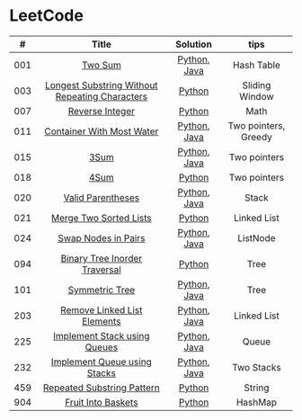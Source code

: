 # LeetCode
| #        | Title    |   Solution     |   tips     |
| :--------:   | :-----:   |  :------: |  :------: |
|   001      |   [Two Sum](https://leetcode.com/problems/two-sum/) |    [Python](./Python/001_twoSum.py), [Java](./Java/001_Two_Sum.java) |  Hash Table  |
|   003      |   [Longest Substring Without Repeating Characters](https://leetcode.com/problems/longest-substring-without-repeating-characters/) |    [Python](./Python/003_Longest_Substring_Without_Repeating_Characters.py)|  Sliding Window  |
|   007      |   [Reverse Integer](https://leetcode.com/problems/reverse-integer/) |    [Python](./Python/007_Reverse_Integer.py)|  Math  |
|   011      |   [Container With Most Water](https://leetcode.com/problems/container-with-most-water/) |    [Python](./Python/011_Container_With_Most_Water.py), [Java](./Java/011_Container_With_Most_Water.java) |   Two pointers, Greedy  |
|   015      |   [3Sum](https://leetcode.com/problems/3sum/) |    [Python](./Python/015_3Sum.py), [Java](./Java/015_3Sum.java) |   Two pointers  |
|   018      |   [4Sum](https://leetcode.com/problems/4sum/) |    [Python](./Python/018_4Sum.py) |  Two pointers  |
|   020      |   [Valid Parentheses](https://leetcode.com/problems/valid-parentheses/) |    [Python](./Python/020_Valid_Parentheses.py), [Java](./Java/020_Valid_Parentheses.java) |  Stack  |
|   021      |   [Merge Two Sorted Lists](https://leetcode.com/problems/merge-two-sorted-lists/) |    [Python](./Python/021_Merge_Two_Sorted_Lists.py) |   Linked List  |
|   024      |   [Swap Nodes in Pairs](https://leetcode.com/problems/swap-nodes-in-pairs/) |    [Python](./Python/024_Swap_Nodes_in_Pairs.py), [Java](./Java/024_Swap_Nodes_in_Pairs.java) |  ListNode  |
|   094      |   [Binary Tree Inorder Traversal](https://leetcode.com/problems/binary-tree-inorder-traversal/) |    [Python](./Python/094_Binary_Tree_Inorder_Traversal.py) |  Tree  |
|   101      |   [Symmetric Tree](https://leetcode.com/problems/symmetric-tree/) |    [Python](./Python/101_Symmetric_Tree.py), [Java](./Java/101_Symmetric_Tree.java) |  Tree  |
|   203      |   [Remove Linked List Elements](https://leetcode.com/problems/remove-linked-list-elements/) |    [Python](./Python/203_Remove_Linked_List_Elements.py), [Java](./Java/203_Remove_Linked_List_Elements.java) |   Linked List  |
|   225      |   [Implement Stack using Queues](https://leetcode.com/problems/implement-stack-using-queues/) |    [Python](./Python/225_Implement_Stack_Using_Queues.py), [Java](./Java/225_Implement_Stack_Using_Queues.java) |  Queue  |
|   232      |   [Implement Queue using Stacks](https://leetcode.com/problems/implement-queue-using-stacks/) |    [Python](./Python/232_Implement_Queue_Using_Stacks.py), [Java](./Java/232_Implement_Queue_Using_Stacks.java) |  Two Stacks  |
|   459      |   [Repeated Substring Pattern](https://leetcode.com/problems/repeated-substring-pattern/) |    [Python](./Python/459_Repeated_Substring_Pattern.py) |  String  |
|   904      |   [Fruit Into Baskets](https://leetcode.com/problems/fruit-into-baskets/) |    [Python](./Python/904_Fruit_Into_Baskets.py) |  HashMap  |
